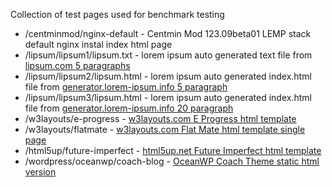 Collection of test pages used for benchmark testing

* /centminmod/nginx-default - Centmin Mod 123.09beta01 LEMP stack default nginx instal index html page
* /lipsum/lipsum1/lipsum.txt - lorem ipsum auto generated text file from [lipsum.com 5 paragraphs](https://www.lipsum.com/)
* /lipsum/lipsum2/lipsum.html - lorem ipsum auto generated index.html file from [generator.lorem-ipsum.info 5 paragraph](http://generator.lorem-ipsum.info/)
* /lipsum/lipsum3/lipsum.html - lorem ipsum auto generated index.html file from [generator.lorem-ipsum.info 20 paragraph](http://generator.lorem-ipsum.info/)
* /w3layouts/e-progress - [w3layouts.com E Progress html template](https://w3layouts.com/e-progress-an-education-category-bootstrap-responsive-web-template/)
* /w3layouts/flatmate - [w3layouts.com Flat Mate html template single page](https://w3layouts.com/e-progress-an-education-category-bootstrap-responsive-web-template/)
* /html5up/future-imperfect - [html5up.net Future Imperfect html template](https://html5up.net/future-imperfect)
* /wordpress/oceanwp/coach-blog - [OceanWP Coach Theme static html version](https://coach.oceanwp.org/)